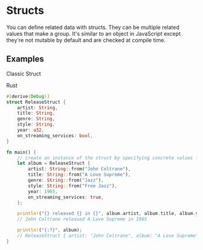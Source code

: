 # Structs

You can define related data with structs. They can be multiple related values that make a group. It's similar to an object in JavaScript except they're not mutable by default and are checked at compile time.

## Examples

Classic Struct

Rust

```rust
#[derive(Debug)]
struct ReleaseStruct {
    artist: String,
    title: String,
    genre: String,
    style: String,
    year: u32,
    on_streaming_services: bool,
}

fn main() {
    // create an instance of the struct by specifying concrete values for each of the fields
    let album = ReleaseStruct {
        artist: String::from("John Coltrane"),
        title: String::from("A Love Supreme"),
        genre: String::from("Jazz"),
        style: String::from("Free Jazz"),
        year: 1965,
        on_streaming_services: true,
    };

    println!("{} released {} in {}", album.artist, album.title, album.year);
    // John Coltrane released A Love Supreme in 1965

    println!("{:?}", album);
    // ReleaseStruct { artist: "John Coltrane", album: "A Love Supreme", genre: "Jazz", style: "Free Jazz", year: 1965, on_streaming_services: true }
}
```
